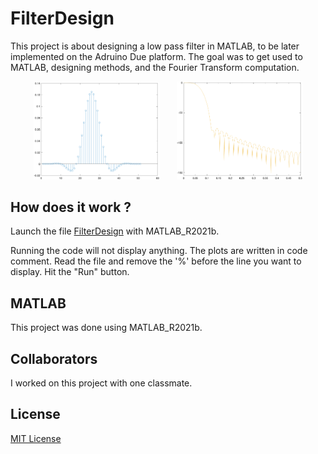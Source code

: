 # FilterDesign
This project is about designing a low pass filter in MATLAB, to be later implemented on the Adruino Due platform.
The goal was to get used to MATLAB, designing methods, and the Fourier Transform computation.

<p align="center">
  <img src="img/task1-hL.png" width=40% height=40%>
  &nbsp; &nbsp; &nbsp;
  <img src="img/task1-FhL.png" width=40% height=40%>
</p>

## How does it work ?
Launch the file [FilterDesign](FilterDesign.m) with MATLAB_R2021b.

Running the code will not display anything.
The plots are written in code comment. Read the file and remove the '%' before the line you want to display.
Hit the "Run" button.

## MATLAB
This project was done using MATLAB_R2021b.

## Collaborators
I worked on this project with one classmate.

## License
[MIT License](LICENSE)
